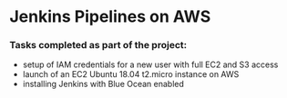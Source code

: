 # Jenkins Pipelines on AWS

### Tasks completed as part of the project:

- setup of IAM credentials for a new user with full EC2 and S3 access
- launch of an EC2 Ubuntu 18.04 t2.micro instance on AWS
- installing Jenkins with Blue Ocean enabled